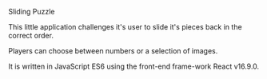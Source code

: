 Sliding Puzzle

This little application challenges it's user to slide it's pieces back in the correct order.

Players can choose between numbers or a selection of images.

It is written in JavaScript ES6 using the front-end frame-work React v16.9.0.
